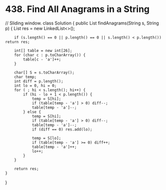 # 438. Find All Anagrams in a String

// Sliding window. class Solution { public List findAnagrams\(String s, String p\) { List res = new LinkedList&lt;&gt;\(\);

```text
    if (s.length() == 0 || p.length() == 0 || s.length() < p.length()) return res;

    int[] table = new int[26];
    for (char c : p.toCharArray()) {
        table[c - 'a']++;
    }

    char[] S = s.toCharArray();
    char temp;
    int diff = p.length();
    int lo = 0, hi = 0;
    for ( ; hi < s.length(); hi++) {
        if (hi - lo + 1 < p.length()) {
            temp = S[hi];
            if (table[temp - 'a'] > 0) diff--;
            table[temp - 'a']--;
        } else {
            temp = S[hi];
            if (table[temp - 'a'] > 0) diff--;
            table[temp - 'a']--;
            if (diff == 0) res.add(lo);

            temp = S[lo];
            if (table[temp - 'a'] >= 0) diff++;
            table[temp - 'a']++;
            lo++;
        }
    }

    return res;
}
```

}

